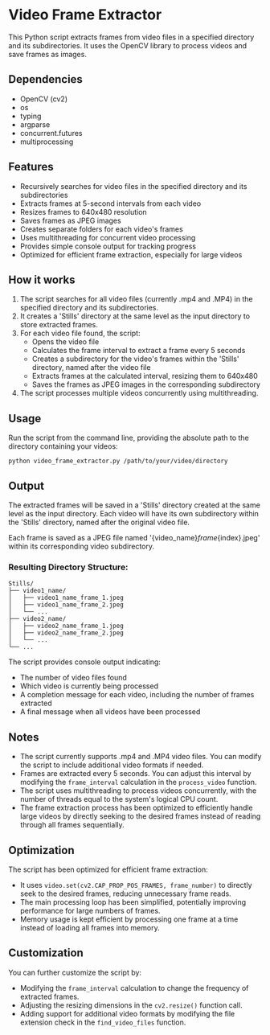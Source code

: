 # Video Frame Extractor

This Python script extracts frames from video files in a specified directory and its subdirectories. It uses the OpenCV library to process videos and save frames as images.

## Dependencies

- OpenCV (cv2)
- os
- typing
- argparse
- concurrent.futures
- multiprocessing

## Features

- Recursively searches for video files in the specified directory and its subdirectories
- Extracts frames at 5-second intervals from each video
- Resizes frames to 640x480 resolution
- Saves frames as JPEG images
- Creates separate folders for each video's frames
- Uses multithreading for concurrent video processing
- Provides simple console output for tracking progress
- Optimized for efficient frame extraction, especially for large videos

## How it works

1. The script searches for all video files (currently .mp4 and .MP4) in the specified directory and its subdirectories.
2. It creates a 'Stills' directory at the same level as the input directory to store extracted frames.
3. For each video file found, the script:
   - Opens the video file
   - Calculates the frame interval to extract a frame every 5 seconds
   - Creates a subdirectory for the video's frames within the 'Stills' directory, named after the video file
   - Extracts frames at the calculated interval, resizing them to 640x480
   - Saves the frames as JPEG images in the corresponding subdirectory
4. The script processes multiple videos concurrently using multithreading.

## Usage

Run the script from the command line, providing the absolute path to the directory containing your videos:

```
python video_frame_extractor.py /path/to/your/video/directory
```

## Output

The extracted frames will be saved in a 'Stills' directory created at the same level as the input directory. Each video will have its own subdirectory within the 'Stills' directory, named after the original video file.

Each frame is saved as a JPEG file named '{video_name}_frame_{index}.jpeg' within its corresponding video subdirectory.

### Resulting Directory Structure:

```
Stills/
├── video1_name/
│   ├── video1_name_frame_1.jpeg
│   ├── video1_name_frame_2.jpeg
│   └── ...
├── video2_name/
│   ├── video2_name_frame_1.jpeg
│   ├── video2_name_frame_2.jpeg
│   └── ...
└── ...
```

The script provides console output indicating:
- The number of video files found
- Which video is currently being processed
- A completion message for each video, including the number of frames extracted
- A final message when all videos have been processed

## Notes

- The script currently supports .mp4 and .MP4 video files. You can modify the script to include additional video formats if needed.
- Frames are extracted every 5 seconds. You can adjust this interval by modifying the `frame_interval` calculation in the `process_video` function.
- The script uses multithreading to process videos concurrently, with the number of threads equal to the system's logical CPU count.
- The frame extraction process has been optimized to efficiently handle large videos by directly seeking to the desired frames instead of reading through all frames sequentially.

## Optimization

The script has been optimized for efficient frame extraction:
- It uses `video.set(cv2.CAP_PROP_POS_FRAMES, frame_number)` to directly seek to the desired frames, reducing unnecessary frame reads.
- The main processing loop has been simplified, potentially improving performance for large numbers of frames.
- Memory usage is kept efficient by processing one frame at a time instead of loading all frames into memory.

## Customization

You can further customize the script by:
- Modifying the `frame_interval` calculation to change the frequency of extracted frames.
- Adjusting the resizing dimensions in the `cv2.resize()` function call.
- Adding support for additional video formats by modifying the file extension check in the `find_video_files` function.
